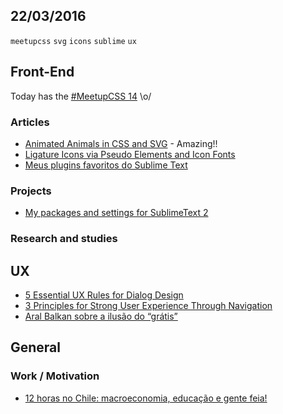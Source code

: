 22/03/2016
----------

`meetupcss` `svg` `icons` `sublime` `ux`

## Front-End

Today has the [#MeetupCSS 14](http://www.meetup.com/pt-BR/CSS-SP/events/229469361/) \o/

### Articles

- [Animated Animals in CSS and SVG](http://tympanus.net/codrops/2016/03/21/animated-animals-css-svg/) - Amazing!!
- [Ligature Icons via Pseudo Elements and Icon Fonts](https://css-tricks.com/ligature-icons/)
- [Meus plugins favoritos do Sublime Text ](https://t.co/qwwKB40RC0)

### Projects

- [My packages and settings for SublimeText 2](https://github.com/LFeh/sublime.config)
  
### Research and studies

## UX

- [5 Essential UX Rules for Dialog Design](http://babich.biz/5-essential-ux-rules-for-dialog-design/)
- [3 Principles for Strong User Experience Through Navigation](http://webdesign.tutsplus.com/articles/3-principles-for-strong-user-experience-through-navigation--cms-25746)
- [Aral Balkan sobre a ilusão do “grátis”](http://arquiteturadeinformacao.com/user-experience/aral-balkan-sobre-a-ilusao-do-gratis/)
 
 ## General
 
 ### Work / Motivation
 
 - [12 horas no Chile: macroeconomia, educação e gente feia!](http://mundoraiam.com/chile-gente-feia/)
